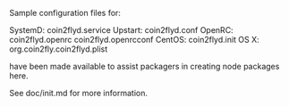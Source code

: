 Sample configuration files for:

SystemD: coin2flyd.service
Upstart: coin2flyd.conf
OpenRC:  coin2flyd.openrc
         coin2flyd.openrcconf
CentOS:  coin2flyd.init
OS X:    org.coin2fly.coin2flyd.plist

have been made available to assist packagers in creating node packages here.

See doc/init.md for more information.
